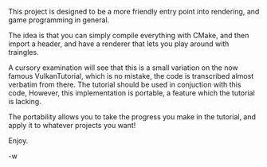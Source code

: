 This project is designed to be a more friendly entry point into rendering, and game programming in general. 

The idea is that you can simply compile everything with CMake, and then import a header, and have a renderer that lets you play around with traingles. 

A cursory examination will see that this is a small variation on the now famous VulkanTutorial, which is no mistake, the code is transcribed almost verbatim from there. 
The tutorial should be used in conjuction with this code, However, this implementation is portable, a feature which the tutorial is lacking. 

The portability allows you to take the progress you make in the tutorial, and apply it to whatever projects you want! 

Enjoy. 

-w

